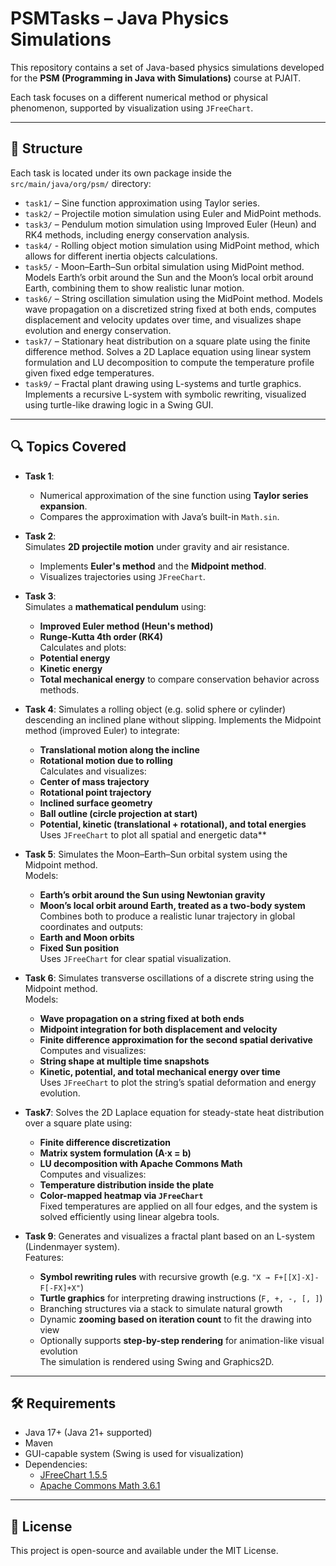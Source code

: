 # PSMTasks – Java Physics Simulations

This repository contains a set of Java-based physics simulations developed for the **PSM (Programming in Java with Simulations)** course at PJAIT.

Each task focuses on a different numerical method or physical phenomenon, supported by visualization using `JFreeChart`.

---

## 📁 Structure

Each task is located under its own package inside the `src/main/java/org/psm/` directory:

- `task1/` – Sine function approximation using Taylor series.
- `task2/` – Projectile motion simulation using Euler and MidPoint methods.
- `task3/` – Pendulum motion simulation using Improved Euler (Heun) and RK4 methods, including energy conservation analysis.
- `task4/` - Rolling object motion simulation using MidPoint method, which allows for different inertia objects calculations. 
- `task5/` - Moon–Earth–Sun orbital simulation using MidPoint method.
  Models Earth’s orbit around the Sun and the Moon’s local orbit around Earth,
  combining them to show realistic lunar motion.
- `task6/` – String oscillation simulation using the MidPoint method. Models wave propagation on a discretized string
  fixed at both ends, computes displacement and velocity updates over time, and visualizes shape evolution and energy 
  conservation.
- `task7/` – Stationary heat distribution on a square plate using the finite difference method.
  Solves a 2D Laplace equation using linear system formulation and LU decomposition to compute the temperature profile given fixed edge temperatures.
- `task9/` – Fractal plant drawing using L-systems and turtle graphics.
  Implements a recursive L-system with symbolic rewriting, visualized using turtle-like drawing logic in a Swing GUI.
---

## 🔍 Topics Covered

- **Task 1**:  
  - Numerical approximation of the sine function using **Taylor series expansion**.  
  - Compares the approximation with Java’s built-in `Math.sin`.

- **Task 2**:  
  Simulates **2D projectile motion** under gravity and air resistance.
    - Implements **Euler's method** and the **Midpoint method**.
    - Visualizes trajectories using `JFreeChart`.

- **Task 3**:  
  Simulates a **mathematical pendulum** using:
    - **Improved Euler method (Heun's method)**
    - **Runge-Kutta 4th order (RK4)**  
      Calculates and plots:
    - **Potential energy**
    - **Kinetic energy**
    - **Total mechanical energy**
      to compare conservation behavior across methods.

- **Task 4**:
  Simulates a rolling object (e.g. solid sphere or cylinder) descending an inclined plane without slipping.
  Implements the Midpoint method (improved Euler) to integrate:
  - **Translational motion along the incline**
  - **Rotational motion due to rolling**  
  Calculates and visualizes:
  - **Center of mass trajectory**
  - **Rotational point trajectory**
  - **Inclined surface geometry**
  - **Ball outline (circle projection at start)**
  - **Potential, kinetic (translational + rotational), and total energies**  
  Uses `JFreeChart` to plot all spatial and energetic data**

- **Task 5**:
    Simulates the Moon–Earth–Sun orbital system using the Midpoint method.  
    Models:
    - **Earth’s orbit around the Sun using Newtonian gravity**
    - **Moon’s local orbit around Earth, treated as a two-body system**
    Combines both to produce a realistic lunar trajectory in global coordinates and outputs:
    - **Earth and Moon orbits**
    - **Fixed Sun position**  
    Uses `JFreeChart` for clear spatial visualization.
- **Task 6**:
     Simulates transverse oscillations of a discrete string using the Midpoint method.  
     Models:
     -	**Wave propagation on a string fixed at both ends**
     -	**Midpoint integration for both displacement and velocity**
     -	**Finite difference approximation for the second spatial derivative**
     Computes and visualizes:  
     - **String shape at multiple time snapshots**
     - **Kinetic, potential, and total mechanical energy over time**  
     Uses `JFreeChart` to plot the string’s spatial deformation and energy evolution.
- **Task7**:
  Solves the 2D Laplace equation for steady-state heat distribution over a square plate using:
  - **Finite difference discretization**
  - **Matrix system formulation (A·x = b)**
  - **LU decomposition with Apache Commons Math**  
  Computes and visualizes:
  - **Temperature distribution inside the plate**
  - **Color-mapped heatmap via `JFreeChart`**  
  Fixed temperatures are applied on all four edges, and the system is solved efficiently using linear algebra tools.
- **Task 9**:
  Generates and visualizes a fractal plant based on an L-system (Lindenmayer system).  
  Features:
  - **Symbol rewriting rules** with recursive growth (e.g. `"X → F+[[X]-X]-F[-FX]+X"`)
  - **Turtle graphics** for interpreting drawing instructions (`F, +, -, [, ]`)
  - Branching structures via a stack to simulate natural growth
  - Dynamic **zooming based on iteration count** to fit the drawing into view
  - Optionally supports **step-by-step rendering** for animation-like visual evolution  
  The simulation is rendered using Swing and Graphics2D.
---

## 🛠️ Requirements

- Java 17+ (Java 21+ supported)
- Maven
- GUI-capable system (Swing is used for visualization)
- Dependencies:
    - [JFreeChart 1.5.5](https://github.com/jfree/jfreechart)
    - [Apache Commons Math 3.6.1](https://github.com/apache/commons-math)

---

## 📄 License

This project is open-source and available under the MIT License.